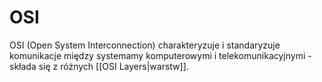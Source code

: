 # OSI
OSI (Open System Interconnection) charakteryzuje i standaryzuje komunikacje między systemamy komputerowymi i telekomunikacyjnymi - składa się z różnych [[OSI Layers|warstw]].